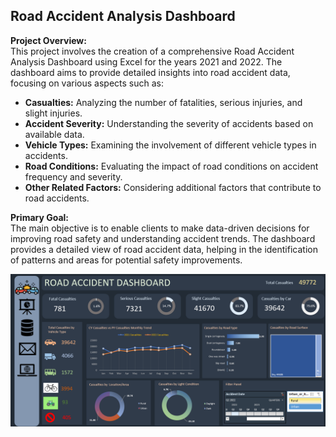 ## Road Accident Analysis Dashboard

**Project Overview:**  
This project involves the creation of a comprehensive Road Accident Analysis Dashboard using Excel for the years 2021 and 2022. The dashboard aims to provide detailed insights into road accident data, focusing on various aspects such as:

- **Casualties:** Analyzing the number of fatalities, serious injuries, and slight injuries.
- **Accident Severity:** Understanding the severity of accidents based on available data.
- **Vehicle Types:** Examining the involvement of different vehicle types in accidents.
- **Road Conditions:** Evaluating the impact of road conditions on accident frequency and severity.
- **Other Related Factors:** Considering additional factors that contribute to road accidents.

**Primary Goal:**  
The main objective is to enable clients to make data-driven decisions for improving road safety and understanding accident trends. The dashboard provides a detailed view of road accident data, helping in the identification of patterns and areas for potential safety improvements.

![alttext](https://github.com/Saichandu19/ROAD-ACCIDENT-ANALYSIS-USING-EXCEL/blob/main/Dashboard.png?raw=true)
